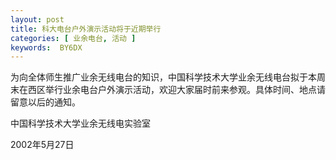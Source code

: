 ```yaml
---
layout: post
title: 科大电台户外演示活动将于近期举行
categories: [ 业余电台, 活动 ]
keywords:  BY6DX
---
```


为向全体师生推广业余无线电台的知识，中国科学技术大学业余无线电台拟于本周末在西区举行业余电台户外演示活动，欢迎大家届时前来参观。具体时间、地点请留意以后的通知。

中国科学技术大学业余无线电实验室

2002年5月27日